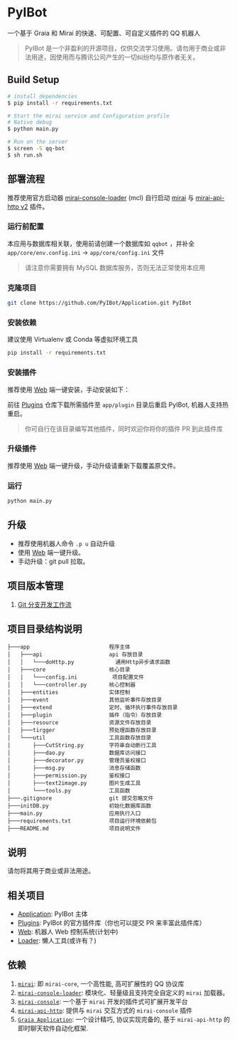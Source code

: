 # PyIBot

一个基于 Graia 和 Mirai 的快速、可配置、可自定义插件的 QQ 机器人

> PyIBot 是一个非盈利的开源项目，仅供交流学习使用。请勿用于商业或非法用途，因使用而与腾讯公司产生的一切纠纷均与原作者无关。

## Build Setup

```bash
# install dependencies
$ pip install -r requirements.txt

# Start the mirai service and Configuration profile
# Native debug
$ python main.py

# Run on the server
$ screen -S qq-bot
$ sh run.sh
```

## 部署流程

推荐使用官方启动器 [mirai-console-loader](https://github.com/iTXTech/mirai-console-loader) (mcl)
自行启动 [mirai](https://github.com/mamoe/mirai) 与 [mirai-api-http v2](https://github.com/mamoe/mirai-api-http) 插件。

### 运行前配置

本应用与数据库相关联，使用前请创建一个数据库如 `qqbot` ，并补全 `app/core/env.config.ini` → `app/core/config.ini` 文件

> 请注意你需要拥有 MySQL 数据库服务，否则无法正常使用本应用

### 克隆项目

``` bash
git clone https://github.com/PyIBot/Application.git PyIBot
```

### 安装依赖

建议使用 Virtualenv 或 Conda 等虚拟环境工具

``` bash
pip install -r requirements.txt
```

### 安装插件

推荐使用 [Web](https://github.com/PyIBot/Web.git) 端一键安装，手动安装如下：

前往 [Plugins](https://github.com/PyIBot/Plugins.git) 仓库下载所需插件至 `app/plugin` 目录后重启 PyIBot, 机器人支持热重启。

> 你可自行在该目录编写其他插件，同时欢迎你将你的插件 PR 到此插件库

### 升级插件

推荐使用 [Web](https://github.com/PyIBot/Web.git) 端一键升级，手动升级请重新下载覆盖原文件。

### 运行

``` bash
python main.py
```

## 升级

- 推荐使用机器人命令 `.p u` 自动升级
- 使用 [Web](https://github.com/PyIBot/Web.git) 端一键升级。
- 手动升级：git pull 拉取。

## 项目版本管理

1. [Git 分支开发工作流](./docs/GIT_BRANCH_FLOW.md)

## 项目目录结构说明

```
├───app                         程序主体
│   ├───api                     api 存放目录
│   │   └───doHttp.py             通用Http异步请求函数
│   ├───core                    核心目录
│   │   └───config.ini           项目配置文件
│   │   └───controller.py       核心控制器
│   ├───entities                实体控制
│   ├───event                   其他监听事件存放目录
│   ├───extend                  定时、循环执行事件存放目录
│   ├───plugin                  插件（指令）存放目录
│   ├───resource                资源文件存放目录
│   ├───tirgger                 预处理函数存放目录
│   └───util                    工具函数存放目录
│       ├───CutString.py        字符串自动断行工具
│       ├───dao.py              数据库访问接口
│       ├───decorator.py        管理员鉴权接口
│       ├───msg.py              消息存储函数
│       ├───permission.py       鉴权接口
│       ├───text2image.py       图片生成工具
│       └───tools.py            工具函数
├───.gitignore                  git 提交忽略文件
├───initDB.py                   初始化数据库函数
├───main.py                     应用执行入口
├───requirements.txt            项目运行环境依赖包
├───README.md                   项目说明文件
```

## 说明

请勿将其用于商业或非法用途。

## 相关项目

- [Application](https://github.com/PyIBot/Application.git): PyIBot 主体
- [Plugins](https://github.com/PyIBot/Plugins.git): PyIBot 的官方插件库（你也可以提交 PR 来丰富此插件库）
- [Web](https://github.com/PyIBot/Web.git): 机器人 Web 控制系统(计划中)
- [Loader](https://github.com/PyIBot/Loader.git): 懒人工具(或许有？)

## 依赖

1. [`mirai`](https://github.com/mamoe/mirai): 即 `mirai-core`, 一个高性能, 高可扩展性的 QQ 协议库
2. [`mirai-console-loader`](https://github.com/iTXTech/mirai-console-loader): 模块化、轻量级且支持完全自定义的 `mirai` 加载器。
3. [`mirai-console`](https://github.com/mamoe/mirai-console): 一个基于 `mirai` 开发的插件式可扩展开发平台
4. [`mirai-api-http`](https://github.com/project-mirai/mirai-api-http): 提供与 `mirai` 交互方式的 `mirai-console` 插件
5. [`Graia Application`](https://github.com/GraiaProject/Application): 一个设计精巧, 协议实现完备的, 基于 `mirai-api-http`
   的即时聊天软件自动化框架.